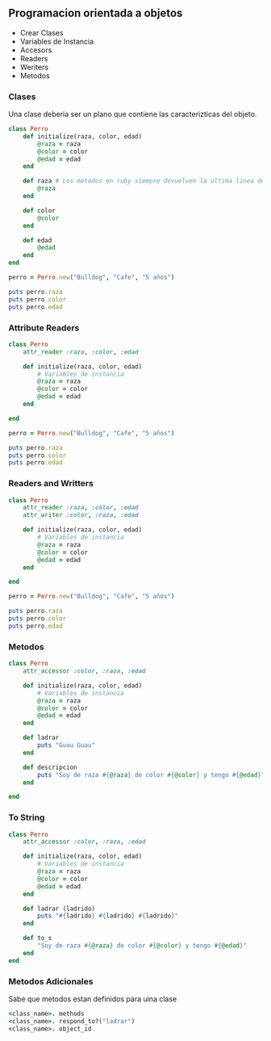 ## Programacion orientada a objetos
- Crear Clases
- Variables de Instancia
- Accesors
- Readers
- Weriters
- Metodos

### Clases
Una clase deberia ser un plano que contiene las caracterizticas del objeto.
```ruby
class Perro
    def initialize(raza, color, edad)
        @raza = raza
        @color = color
        @edad = edad
    end

    def raza # Los metodos en ruby siempre devuelven la ultima linea de codigo
        @raza
    end

    def color
        @color        
    end

    def edad
        @edad
    end
end

perro = Perro.new("Bulldog", "Cafe", "5 años")

puts perro.raza
puts perro.color
puts perro.edad
```
### Attribute Readers
```ruby
class Perro
    attr_reader :raza, :color, :edad

    def initialize(raza, color, edad)
        # Variables de instancia
        @raza = raza
        @color = color
        @edad = edad
    end

end

perro = Perro.new("Bulldog", "Cafe", "5 años")

puts perro.raza
puts perro.color
puts perro.edad
```
### Readers and Writters
```ruby
class Perro
    attr_reader :raza, :color, :edad
    attr_writer :color, :raza, :edad

    def initialize(raza, color, edad)
        # Variables de instancia
        @raza = raza
        @color = color
        @edad = edad
    end

end

perro = Perro.new("Bulldog", "Cafe", "5 años")

puts perro.raza
puts perro.color
puts perro.edad
```

### Metodos
```ruby
class Perro
    attr_accessor :color, :raza, :edad

    def initialize(raza, color, edad)
        # Variables de instancia
        @raza = raza
        @color = color
        @edad = edad
    end

    def ladrar
        puts "Guau Guau"
    end

    def descripcion
        puts "Soy de raza #{@raza} de color #{@color} y tengo #{@edad}"
    end

end
```
### To String
```ruby
class Perro
    attr_accessor :color, :raza, :edad

    def initialize(raza, color, edad)
        # Variables de instancia
        @raza = raza
        @color = color
        @edad = edad
    end

    def ladrar (ladrido)
        puts "#{ladrido} #{ladrido} #{ladrido}"
    end

    def to_s
        "Soy de raza #{@raza} de color #{@color} y tengo #{@edad}"
    end
end
```
### Metodos Adicionales
Sabe que metodos estan definidos para uina clase
```ruby
<class_name>. methods
<class_name>. respond_to?("ladrar")
<class_name>. object_id
```
